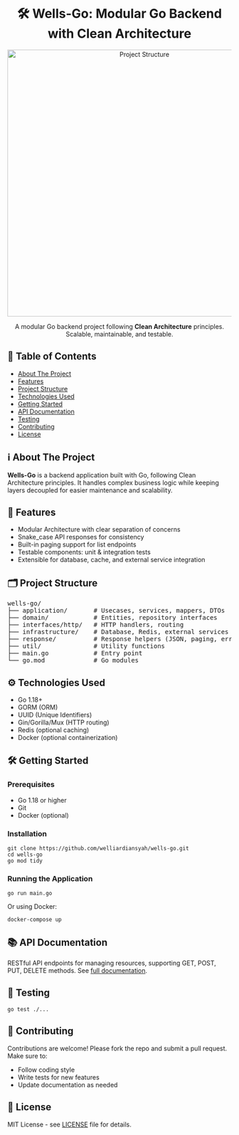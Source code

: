 <h1 align="center">🛠️ Wells-Go: Modular Go Backend with Clean Architecture</h1>

<p align="center">
  <img src="https://your-image-url.com/project-structure.png" alt="Project Structure" width="600">
</p>

<p align="center">
  A modular Go backend project following <strong>Clean Architecture</strong> principles. Scalable, maintainable, and testable.
</p>

<h2>📌 Table of Contents</h2>
<ul>
  <li><a href="#about-the-project">About The Project</a></li>
  <li><a href="#features">Features</a></li>
  <li><a href="#project-structure">Project Structure</a></li>
  <li><a href="#technologies-used">Technologies Used</a></li>
  <li><a href="#getting-started">Getting Started</a></li>
  <li><a href="#api-documentation">API Documentation</a></li>
  <li><a href="#testing">Testing</a></li>
  <li><a href="#contributing">Contributing</a></li>
  <li><a href="#license">License</a></li>
</ul>

<h2 id="about-the-project">ℹ️ About The Project</h2>
<p>
  <strong>Wells-Go</strong> is a backend application built with Go, following Clean Architecture principles. It handles complex business logic while keeping layers decoupled for easier maintenance and scalability.
</p>

<h2 id="features">🚀 Features</h2>
<ul>
  <li>Modular Architecture with clear separation of concerns</li>
  <li>Snake_case API responses for consistency</li>
  <li>Built-in paging support for list endpoints</li>
  <li>Testable components: unit & integration tests</li>
  <li>Extensible for database, cache, and external service integration</li>
</ul>

<h2 id="project-structure">🗂️ Project Structure</h2>
<pre>
wells-go/
├── application/       # Usecases, services, mappers, DTOs
├── domain/            # Entities, repository interfaces
├── interfaces/http/   # HTTP handlers, routing
├── infrastructure/    # Database, Redis, external services
├── response/          # Response helpers (JSON, paging, error)
├── util/              # Utility functions
├── main.go            # Entry point
└── go.mod             # Go modules
</pre>

<h2 id="technologies-used">⚙️ Technologies Used</h2>
<ul>
  <li>Go 1.18+</li>
  <li>GORM (ORM)</li>
  <li>UUID (Unique Identifiers)</li>
  <li>Gin/Gorilla/Mux (HTTP routing)</li>
  <li>Redis (optional caching)</li>
  <li>Docker (optional containerization)</li>
</ul>

<h2 id="getting-started">🛠️ Getting Started</h2>

<h3>Prerequisites</h3>
<ul>
  <li>Go 1.18 or higher</li>
  <li>Git</li>
  <li>Docker (optional)</li>
</ul>

<h3>Installation</h3>
<pre><code>git clone https://github.com/welliardiansyah/wells-go.git
cd wells-go
go mod tidy
</code></pre>

<h3>Running the Application</h3>
<pre><code>go run main.go
</code></pre>
<p>Or using Docker:</p>
<pre><code>docker-compose up
</code></pre>

<h2 id="api-documentation">📚 API Documentation</h2>
<p>RESTful API endpoints for managing resources, supporting GET, POST, PUT, DELETE methods. See <a href="https://github.com/welliardiansyah/wells-go/tree/master">full documentation</a>.</p>

<h2 id="testing">🧪 Testing</h2>
<pre><code>go test ./...
</code></pre>

<h2 id="contributing">🤝 Contributing</h2>
<p>Contributions are welcome! Please fork the repo and submit a pull request. Make sure to:</p>
<ul>
  <li>Follow coding style</li>
  <li>Write tests for new features</li>
  <li>Update documentation as needed</li>
</ul>

<h2 id="license">📄 License</h2>
<p>MIT License - see <a href="https://github.com/welliardiansyah/wells-go/blob/master/LICENSE">LICENSE</a> file for details.</p>
